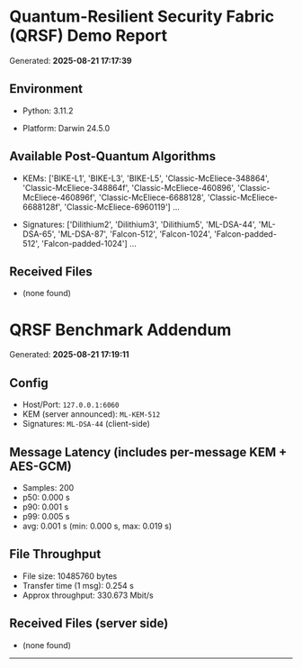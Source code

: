 # Quantum-Resilient Security Fabric (QRSF) Demo Report


Generated: **2025-08-21 17:17:39**


## Environment


- Python: 3.11.2


- Platform: Darwin 24.5.0


## Available Post-Quantum Algorithms


- KEMs: ['BIKE-L1', 'BIKE-L3', 'BIKE-L5', 'Classic-McEliece-348864', 'Classic-McEliece-348864f', 'Classic-McEliece-460896', 'Classic-McEliece-460896f', 'Classic-McEliece-6688128', 'Classic-McEliece-6688128f', 'Classic-McEliece-6960119'] ...


- Signatures: ['Dilithium2', 'Dilithium3', 'Dilithium5', 'ML-DSA-44', 'ML-DSA-65', 'ML-DSA-87', 'Falcon-512', 'Falcon-1024', 'Falcon-padded-512', 'Falcon-padded-1024'] ...


## Received Files
- (none found)

# QRSF Benchmark Addendum

Generated: **2025-08-21 17:19:11**

## Config

- Host/Port: `127.0.0.1:6060`
- KEM (server announced): `ML-KEM-512`
- Signatures: `ML-DSA-44` (client-side)

## Message Latency (includes per-message KEM + AES-GCM)

- Samples: 200
- p50: 0.000 s
- p90: 0.001 s
- p99: 0.005 s
- avg: 0.001 s  (min: 0.000 s, max: 0.019 s)

## File Throughput

- File size: 10485760 bytes
- Transfer time (1 msg): 0.254 s
- Approx throughput: 330.673 Mbit/s

## Received Files (server side)

- (none found)

---

